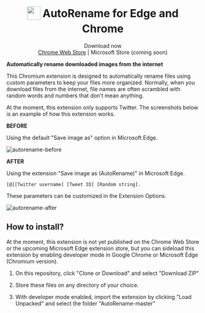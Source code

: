 <h1 align="center">
<sub>
<img  src="https://raw.githubusercontent.com/ddasutein/AutoRename/master/assets/AutoRename-prod-logo.png"
      height="35"
      width="35">
</sub>
AutoRename for Edge and Chrome
</h1>
<p align="center">
Download now
<br>
<a href="https://chrome.google.com/webstore/detail/autorename/gjmkdopdnkblnjbadmccmjpjpjcechgm">Chrome Web Store</a>
|
Microsoft Store (coming soon)
</p>

**Automatically rename downloaded images from the internet**

This Chromium extension is designed to automatically rename files using custom parameters to keep your files more organized. Normally, when you download files from the internet, file names are often scrambled with random words and numbers that don't mean anything. 

At the moment, this extension only supports Twitter. The screenshots below is an example of how this extension works. 

**BEFORE**

Using the default "Save image as" option in Microsoft Edge.

![autorename-before](https://user-images.githubusercontent.com/24803220/55883799-893cba00-5bd9-11e9-8843-4c065939243b.png)

**AFTER**

Using the extension "Save image as (AutoRename)" in Microsoft Edge.

`[@][Twitter username] [Tweet ID] [Random string].`

These parameters can be customized in the Extension Options.

![autorename-after](https://user-images.githubusercontent.com/24803220/55883848-9d80b700-5bd9-11e9-950a-9b8ae05e9f5b.png)

## How to install?

At the moment, this extension is not yet published on the Chrome Web Store or the upcoming Microsoft Edge extension store, but you can sideload this extension by enabling developer mode in Google Chrome or Microsoft Edge (Chromium version).

1. On this repository, click "Clone or Download" and select "Download ZIP"

2. Store these files on any directory of your choice.

3. With developer mode enabled, import the extension by clicking "Load Unpacked" and select the folder "AutoRename-master"

